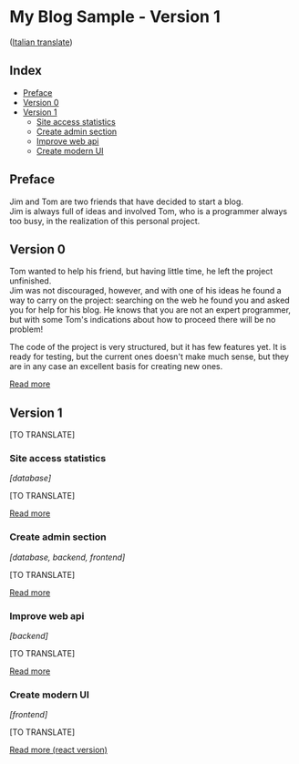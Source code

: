 # My Blog Sample - Version 1
([Italian translate](README_IT.md))

## Index

- [Preface](#preface)  
- [Version 0](#version-0)  
- [Version 1](#version-1)  
    - [Site access statistics](#site-access-statistics)  
    - [Create admin section](#create-admin-section)  
    - [Improve web api](#improve-web-api)  
    - [Create modern UI](#create-modern-ui)  

## Preface
Jim and Tom are two friends that have decided to start a blog.  
Jim is always full of ideas and involved Tom, who is a programmer always too busy, in the realization of this personal project.   

## Version 0

Tom wanted to help his friend, but having little time, he left the project unfinished.  
Jim was not discouraged, however, and with one of his ideas he found a way to carry on the project: searching on the web he found you and asked you for help for his blog. He knows that you are not an expert programmer, but with some Tom's indications about how to proceed there will be no problem!  

The code of the project is very structured, but it has few features yet. It is ready for testing, but the current ones doesn't make much sense, but they are in any case an excellent basis for creating new ones.

[Read more](version0/README.md)  

## Version 1

[TO TRANSLATE]

### Site access statistics
*[database]*  

[TO TRANSLATE]

[Read more](version1/01_accesses/README.md)  

### Create admin section
*[database, backend, frontend]*  

[TO TRANSLATE]

[Read more](version1/02_admin_section/README.md)  

### Improve web api
*[backend]*  

[TO TRANSLATE]

[Read more](version1/03_web_api/README.md)  

### Create modern UI
*[frontend]*  

[TO TRANSLATE]

[Read more (react version)](version1/04_modern_ui/react/README.md)  

